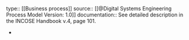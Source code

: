 type:: [[Business process]]
source:: [[@Digital Systems Engineering Process Model Version: 1.0]]
documentation:: See detailed description in the INCOSE Handbook v.4, page 101.

-